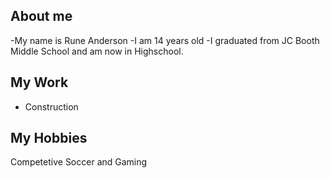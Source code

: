 
## About me ##
-My name is Rune Anderson
-I am 14 years old
-I graduated from JC Booth Middle School and am now in Highschool.
## My Work ##
-  Construction
## My Hobbies ##
Competetive Soccer 
and Gaming
